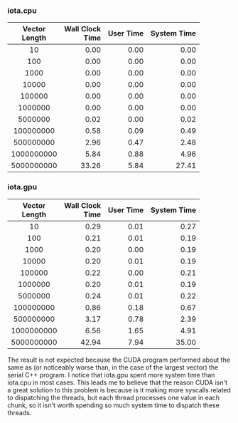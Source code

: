 ### iota.cpu
|Vector<br>Length|Wall Clock<br>Time|User Time|System Time|
|:--:|--:|--:|--:|
|10| 0.00| 0.00| 0.00|
|100| 0.00| 0.00| 0.00|
|1000| 0.00| 0.00| 0.00|
|10000| 0.00| 0.00| 0.00|
|100000| 0.00| 0.00| 0.00|
|1000000| 0.00| 0.00| 0.00|
|5000000| 0.02| 0.00| 0.02|
|100000000| 0.58| 0.09| 0.49|
|500000000| 2.96| 0.47| 2.48|
|1000000000| 5.84| 0.88| 4.96|
|5000000000|33.26| 5.84|27.41|

### iota.gpu
|Vector<br>Length|Wall Clock<br>Time|User Time|System Time|
|:--:|--:|--:|--:|
|10| 0.29| 0.01| 0.27|
|100| 0.21| 0.01| 0.19|
|1000| 0.20| 0.00| 0.19|
|10000| 0.20| 0.01| 0.19|
|100000| 0.22| 0.00| 0.21|
|1000000| 0.20| 0.01| 0.19|
|5000000| 0.24| 0.01| 0.22|
|100000000| 0.86| 0.18| 0.67|
|500000000| 3.17| 0.78| 2.39|
|1000000000| 6.56| 1.65| 4.91|
|5000000000|42.94| 7.94|35.00|

The result is not expected because the CUDA program performed about the same as (or noticeably worse than, in the case of the largest vector) the serial C++ program. I notice that iota.gpu spent more system time than iota.cpu in most cases. This leads me to believe that the reason CUDA isn't a great solution to this problem is because is it making more syscalls related to dispatching the threads, but each thread processes one value in each chunk, so it isn't worth spending so much system time to dispatch these threads.
